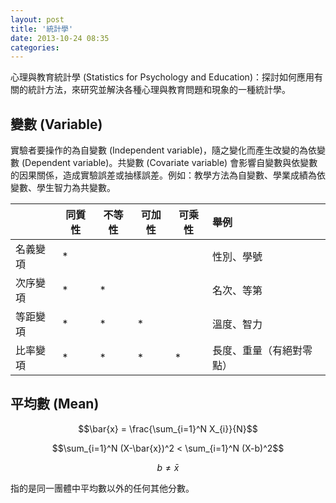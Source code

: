 ```yaml
---
layout: post
title: '統計學'
date: 2013-10-24 08:35
categories: 
---
```

心理與教育統計學 (Statistics for Psychology and Education)：探討如何應用有關的統計方法，來研究並解決各種心理與教育問題和現象的一種統計學。
## 變數 (Variable)
實驗者要操作的為自變數 (Independent variable)，隨之變化而產生改變的為依變數 (Dependent variable)。共變數 (Covariate variable) 會影響自變數與依變數的因果關係，造成實驗誤差或抽樣誤差。例如：教學方法為自變數、學業成績為依變數、學生智力為共變數。

|          | 同質性 | 不等性 | 可加性 | 可乘性 | 舉例                    |
| -------- | ------ | ------ | ------ | ------ | :---------------------- |
| 名義變項 |   *    |        |        |        | 性別、學號              |
| 次序變項 |   *    |   *    |        |        | 名次、等第              |
| 等距變項 |   *    |   *    |   *    |        | 溫度、智力              |
| 比率變項 |   *    |   *    |   *    |   *    | 長度、重量（有絕對零點）| 

## 平均數 (Mean)

$$\bar{x} = \frac{\sum_{i=1}^N X_{i}}{N}$$

$$\sum_{i=1}^N (X-\bar{x})^2 < \sum_{i=1}^N (X-b)^2$$

$$b\ne\bar{x}$$

指的是同一團體中平均數以外的任何其他分數。